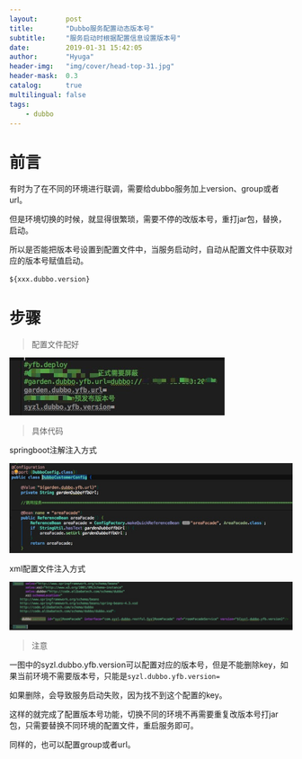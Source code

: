 ```yaml
---
layout:       post
title:        "Dubbo服务配置动态版本号"
subtitle:     "服务启动时根据配置信息设置版本号"
date:         2019-01-31 15:42:05
author:       "Hyuga"
header-img:   "img/cover/head-top-31.jpg"
header-mask:  0.3
catalog:      true
multilingual: false
tags:
    - dubbo
---
```


# 前言
有时为了在不同的环境进行联调，需要给dubbo服务加上version、group或者url。

但是环境切换的时候，就显得很繁琐，需要不停的改版本号，重打jar包，替换，启动。

所以是否能把版本号设置到配置文件中，当服务启动时，自动从配置文件中获取对应的版本号赋值启动。

`${xxx.dubbo.version}`

# 步骤
> 配置文件配好

![](/img/2019/2019-01/dubbo-version-1.png)

> 具体代码

springboot注解注入方式

![](/img/2019/2019-01/dubbo-version-3.png)

xml配置文件注入方式

![](/img/2019/2019-01/dubbo-version-2.png)

> 注意

一图中的syzl.dubbo.yfb.version可以配置对应的版本号，但是不能删除key，如果当前环境不需要版本号，只能是`syzl.dubbo.yfb.version=`

如果删除，会导致服务启动失败，因为找不到这个配置的key。

这样的就完成了配置版本号功能，切换不同的环境不再需要重复改版本号打jar包，只需要替换不同环境的配置文件，重启服务即可。

同样的，也可以配置group或者url。
